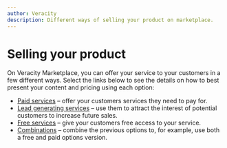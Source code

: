 ```yaml
---
author: Veracity
description: Different ways of selling your product on marketplace.
---
```


# Selling your product
On Veracity Marketplace, you can offer your service to your customers in a few different ways. Select the links below to see the details on how to best present your content and pricing using each option: 
* [Paid services](paidservices.md)​ – offer your customers services they need to pay for.
* [Lead generating services​](leadsgeneratingservices.md) – use them to attract the interest of potential customers to increase future sales.
* [Free services​​](freeservices.md)​ – give your customers free access to your service.
* [Combinations](hybridsolutions.md) ​– combine the previous options to, for example, use both a free and paid options version.